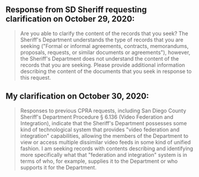 ## Response from SD Sheriff requesting clarification on October 29, 2020: 
>Are you able to clarify the content of the records that you seek? The Sheriff's Department understands the type of records that you are seeking ("Formal or informal agreements, contracts, memorandums, proposals, requests, or similar documents or agreements"), however, the Sheriff's Department does not understand the content of the records that you are seeking. Please provide additional information describing the content of the documents that you seek in response to this request.

## My clarification on October 30, 2020:
> Responses to previous CPRA requests, including San Diego County Sheriff's Department Procedure § 6.136 (Video Federation and Integration), indicate that the Sheriff's Department possesses some kind of technological system that provides "video federation and integration" capabilities, allowing the members of the Department to view or access multiple dissimilar video feeds in some kind of unified fashion. I am seeking records with contents describing and identifying more specifically what that "federation and integration" system is in terms of who, for example, supplies it to the Department or who supports it for the Department.
